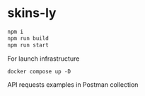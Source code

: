 # skins-ly

```bash
npm i
npm run build
npm run start
```

For launch infrastructure

```
docker compose up -D
```

API requests examples in Postman collection
